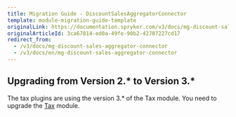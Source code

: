 ```yaml
---
title: Migration Guide - DiscountSalesAggregatorConnector
template: module-migration-guide-template
originalLink: https://documentation.spryker.com/v3/docs/mg-discount-sales-aggregator-connector
originalArticleId: 3ca67814-ed0a-49fe-90b2-42787227cd17
redirect_from:
  - /v3/docs/mg-discount-sales-aggregator-connector
  - /v3/docs/en/mg-discount-sales-aggregator-connector
---
```


## Upgrading from Version 2.* to Version 3.*
The tax plugins are using the version 3.* of the Tax module. You need to upgrade the [Tax](/docs/scos/dev/module-migration-guides/{{page.version}}/migration-guide-tax.html) module.
